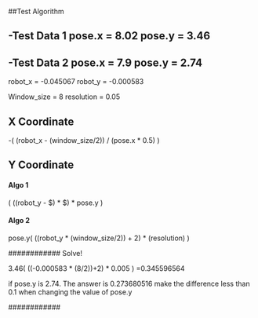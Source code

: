##Test Algorithm

-Test Data 1
pose.x = 8.02
pose.y = 3.46
-
-Test Data 2
pose.x = 7.9
pose.y = 2.74
-

robot_x = -0.045067
robot_y = -0.000583

Window_size = 8
resolution = 0.05


## X Coordinate
-( (robot_x - (window_size/2)) / (pose.x * 0.5) )

## Y Coordinate

#### Algo 1
( ((robot_y - $) * $) * pose.y )

#### Algo 2
pose.y( ((robot_y * (window_size/2)) + 2) * (resolution) )



############
Solve!

3.46( ((-0.000583 * (8/2))+2) * 0.005 )
=0.345596564

if pose.y is 2.74. The answer is 0.273680516
make the difference less than 0.1 when changing the value of pose.y


############
